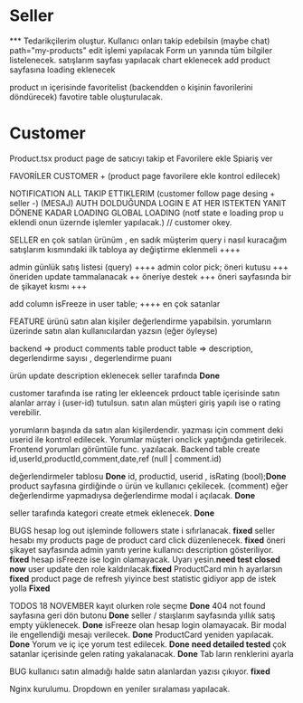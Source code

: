 # Seller

\*\*\* Tedarikçilerim oluştur. Kullanıcı onları takip edebilsin (maybe chat)
path="my-products"
edit işlemi yapılacak Form un yanında tüm bilgiler listelenecek.
satışlarım sayfası yapılacak chart eklenecek
add product sayfasına loading eklenecek

product ın içerisinde favoritelist (backendden o kişinin favorilerini döndürecek)
favotire table oluşturulacak.

# Customer

Product.tsx product page de satıcıyı takip et
Favorilere ekle
Spiariş ver

FAVORİLER CUSTOMER + (product page favorilere ekle kontrol edilecek)

NOTIFICATION ALL
TAKIP ETTIKLERIM (customer follow page desing + seller -)
(MESAJ)
AUTH DOLDUĞUNDA LOGIN E AT
HER ISTEKTEN YANIT DÖNENE KADAR LOADING GLOBAL LOADING (notf state e loading prop u eklendi onun üzernde işlemler yapılacak.)
// customer okey.

SELLER
en çok satılan ürünüm , en sadık müşterim query i nasıl kuracağım
satışlarım kısmındaki ilk tabloya ay değiştirme eklenmeli ++++

admin günlük satış listesi (query) ++++
admin color pick;
öneri kutusu +++
öneriden update tammalanacak ++
öneriye destek +++
öneri sayfasında bir de şikayet kısmı +++

add column isFreeze in user table; ++++
en çok satanlar

FEATURE
ürünü satın alan kişiler değerlendirme yapabilsin.
yorumların üzerinde satın alan kullanıcılardan yazsın (eğer öyleyse)

backend => product comments table
product table => description, degerlendirme sayısı , degerlendirme puanı

ürün update description eklenecek seller tarafında **Done**

customer tarafında ise rating ler ekleencek
prdouct table içerisinde satın alanlar array i (user-id) tutulsun.
satın alan müşteri giriş yapılı ise o rating verebilir.

yorumların başında da satın alan kişilerdendir. yazması için comment deki userid ile kontrol edilecek. Yorumlar müşteri onclick yaptığında getirilecek.
Frontend yorumları görüntüle func. yazılacak.
Backend table create
id,userId,productId,comment,date,ref (null | comment.id)

değerlendirmeler tablosu **Done**
id, productid, userid , isRating (bool);**Done**
product sayfasına girdiğinde o ürün ve kullanıcı çekilecek. (comment)
eğer değerlendirme yapmadıysa değerlendirme modal i açılacak. **Done**

seller tarafında kategori create etmek eklenecek. **Done**

BUGS
hesap log out işleminde followers state i sıfırlanacak. **fixed**
seller hesabı my products page de product card click düzenlenecek. **fixed**
öneri şikayet sayfasında admin yanıtı yerine kullanıcı description gösteriliyor. **fixed**
hesap isFreeze ise login olamayacak. Uyarı yesin.**need test** **closed now**
user update den role kaldırılacak.**fixed**
ProductCard min h ayarlarsın **fixed**
product page de refresh yiyince best statistic gidiyor app de istek yolla **Fixed**

TODOS 18 NOVEMBER
kayıt olurken role seçme **Done**
404 not found sayfasına geri dön butonu **Done**
seller / staışlarım sayfasında yıllık satış empty yüklenecek. **Done**
isFreeze olan hesap login olamayacak. Bir modal ile engellendiği mesajı verilecek. **Done**
ProductCard yeniden yapılacak. **Done**
Yorum ve iç içe yorum test edilecek. **Done** **need detailed tested**
çok satanlar içerisinde gelen rating yakalanacak. **Done**
Tab ların renklerini ayarla

BUG
kullanıcı satın almadığı halde satın alanlardan yazısı çıkıyor. **fixed**

Nginx kurulumu.
Dropdown en yeniler sıralaması yapılacak.